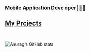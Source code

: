 ### Mobile Application Developer🧑🏻‍💻
## [My Projects](https://github.com/yamiblack/yamiblack/blob/main/%08Projects/Overview.md)
<br>

![Anurag's GitHub stats](https://github-readme-stats.vercel.app/api?username=yamiblack&count_private=true&show_icons=true&theme=dracula&hide=prs)

<!--
**yamiblack/yamiblack** is a ✨ _special_ ✨ repository because its `README.md` (this file) appears on your GitHub profile.

Here are some ideas to get you started:

- 🔭 I’m currently working on ...
- 🌱 I’m currently learning ...
- 👯 I’m looking to collaborate on ...
- 🤔 I’m looking for help with ...
- 💬 Ask me about ...
- 📫 How to reach me: ...
- 😄 Pronouns: ...
- ⚡ Fun fact: ...
-->
